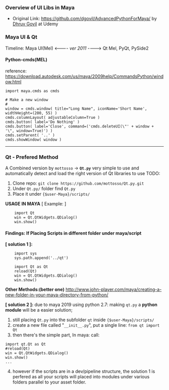 ### Overview of UI Libs in Maya
* Original Link: https://github.com/dgovil/AdvancedPythonForMaya/ by [Dhruv Govil](https://www.udemy.com/user/dhruv-govil/) at Udemy

### Maya UI & Qt
Timeline: Maya UI(Mel) <---- *ver 2011* ----> Qt
Mel, PyQt, PySide2


#### Python-cmds(MEL)
reference: https://download.autodesk.com/us/maya/2009help/CommandsPython/window.html
```
import maya.cmds as cmds

# Make a new window
#
window = cmds.window( title="Long Name", iconName='Short Name', widthHeight=(200, 55) )
cmds.columnLayout( adjustableColumn=True )
cmds.button( label='Do Nothing' )
cmds.button( label='Close', command=('cmds.deleteUI(\"' + window + '\", window=True)') )
cmds.setParent( '..' )
cmds.showWindow( window )
```

----


### Qt - Prefered Method
A Combined version by `mottosso` -> **`Qt.py`**
very simple to use and automatically detect and load the right version of Qt libraries to use
TODO:
1. Clone repo: 
`git clone https://github.com/mottosso/Qt.py.git`
2. Under `Qt.py/` folder find `Qt.py`
3. Place it under `{$user-Maya}/scripts/`

**USAGE IN MAYA** [ Example: ]
```
    import Qt
    win = Qt.QtWidgets.QDialog()
    win.show()
```


#### Findings: If Placing Scripts in different folder under maya/script
**[ solution 1 ]:**
```
    import sys
    sys.path.append('../qt')

    import Qt as Qt
    reload(Qt)
    win = Qt.QtWidgets.QDialog()
    win.show()
```
**Other Methods:(better one)**
http://www.john-player.com/maya/creating-a-new-folder-in-your-maya-directory-from-python/


**[ solution 2 ]:**
due to maya 2019 using python 2.7:
making `qt.py` a **python module** will be a easier solution;
1. still placing `Qt.py` into the subfolder `qt` inside `{$user-Maya}/scripts/`
2. create a new file called "`__init__.py`", put a single line: `from qt import Qt`
3. then there's the simple part, In maya: call:
```
import qt.Qt as Qt
#reload(Qt)
win = Qt.QtWidgets.QDialog()
win.show()
...
```
4. however if the scripts are in a dev/pipeline structure, the solution 1 is perfered as all your scripts will placed into modules under various folders parallel to your asset folder.
